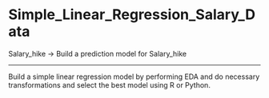 # Simple_Linear_Regression_Salary_Data

Salary_hike -> Build a prediction model for Salary_hike

------------------------------------------------------------

Build a simple linear regression model by performing EDA and do necessary transformations and select the best model using R or Python.
